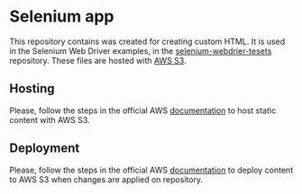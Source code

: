 # Selenium app

This repository contains was created for creating custom HTML. It is used in the Selenium Web Driver examples, in the [selenium-webdrier-tesets](https://github.com/vznd/selenium-webdriver-tests) repository. These files are hosted with [AWS S3](http://selenium-app.s3-website.eu-central-1.amazonaws.com/).  


## Hosting

Please, follow the steps in the official AWS [documentation](https://docs.aws.amazon.com/AmazonS3/latest/userguide/WebsiteHosting.html) to host static content with AWS S3.


## Deployment

Please, follow the steps in the official AWS [documentation](https://docs.aws.amazon.com/prescriptive-guidance/latest/patterns/automate-static-website-deployment-to-amazon-s3.html) to deploy content to AWS S3 when changes are applied on repository.